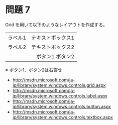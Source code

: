 # 問題 7
Grid を用いて以下のようなレイアウトを作成する。

<table>
	<tr><td>ラベル1</td><td>テキストボックス1</td></tr>
	<tr><td>ラベル2</td><td>テキストボックス2</td></tr>
	<tr><td colspan="2" align="right">ボタン1 ボタン2</td></tr>
</table>

※ ボタン1、ボタン2は右寄せ
- http://msdn.microsoft.com/ja-jp/library/system.windows.controls.grid.aspx
- http://msdn.microsoft.com/ja-jp/library/system.windows.controls.label.aspx
- http://msdn.microsoft.com/ja-jp/library/system.windows.controls.button.aspx
- http://msdn.microsoft.com/ja-jp/library/system.windows.controls.textbox.aspx
